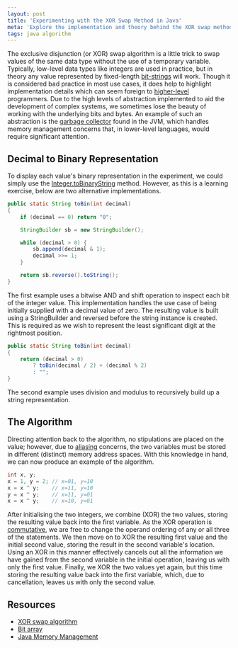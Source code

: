 ```yaml
---
layout: post
title: 'Experimenting with the XOR Swap Method in Java'
meta: 'Explore the implementation and theory behind the XOR swap method in Java, a unique technique for swapping variable values without a temporary variable, complete with code examples and detailed explanations.'
tags: java algorithm
---
```


The exclusive disjunction (or XOR) swap algorithm is a little trick to swap values of the same data type without the use of a temporary variable.
Typically, low-level data types like integers are used in practice, but in theory any value represented by fixed-length [bit-strings](http://en.wikipedia.org/wiki/Bit_array) will work.
Though it is considered bad practice in most use cases, it does help to highlight implementation details which can seem foreign to [higher-level](http://en.wikipedia.org/wiki/High-level_programming_language) programmers.
Due to the high levels of abstraction implemented to aid the development of complex systems, we sometimes lose the beauty of working with the underlying bits and bytes.
An example of such an abstraction is the [garbage collector](http://javabook.compuware.com/content/memory/how-garbage-collection-works.aspx) found in the JVM, which handles memory management concerns that, in lower-level languages, would require significant attention.

<!--more-->

## Decimal to Binary Representation

To display each value's binary representation in the experiment, we could simply use the [Integer.toBinaryString](<http://docs.oracle.com/javase/7/docs/api/java/lang/Integer.html#toBinaryString(int)>) method.
However, as this is a learning exercise, below are two alternative implementations.

```java
public static String toBin(int decimal)
{
    if (decimal == 0) return "0";

    StringBuilder sb = new StringBuilder();

    while (decimal > 0) {
        sb.append(decimal & 1);
        decimal >>= 1;
    }

    return sb.reverse().toString();
}
```

The first example uses a bitwise AND and shift operation to inspect each bit of the integer value.
This implementation handles the use case of being initially supplied with a decimal value of zero.
The resulting value is built using a StringBuilder and reversed before the string instance is created.
This is required as we wish to represent the least significant digit at the rightmost position.

```java
public static String toBin(int decimal)
{
    return (decimal > 0)
        ? toBin(decimal / 2) + (decimal % 2)
        : "";
}
```

The second example uses division and modulus to recursively build up a string representation.

## The Algorithm

Directing attention back to the algorithm, no stipulations are placed on the value; however, due to [aliasing](<http://en.wikipedia.org/wiki/Aliasing_(computing)>) concerns, the two variables must be stored in different (distinct) memory address spaces.
With this knowledge in hand, we can now produce an example of the algorithm.

```java
int x, y;
x = 1, y = 2; // x=01, y=10
x = x ^ y;    // x=11, y=10
y = x ^ y;    // x=11, y=01
x = x ^ y;    // x=10, y=01
```

After initialising the two integers, we combine (XOR) the two values, storing the resulting value back into the first variable.
As the XOR operation is [commutative](http://en.wikipedia.org/wiki/Commutative_property), we are free to change the operand ordering of any or all three of the statements.
We then move on to XOR the resulting first value and the initial second value, storing the result in the second variable's location.
Using an XOR in this manner effectively cancels out all the information we have gained from the second variable in the initial operation, leaving us with only the first value.
Finally, we XOR the two values yet again, but this time storing the resulting value back into the first variable, which, due to cancellation, leaves us with only the second value.

## Resources

- [XOR swap algorithm](http://en.wikipedia.org/wiki/XOR_swap_algorithm)
- [Bit array](http://en.wikipedia.org/wiki/Bit_array)
- [Java Memory Management](http://javabook.compuware.com/content/memory/how-garbage-collection-works.aspx)
